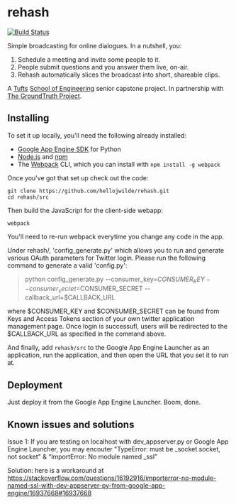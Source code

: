 # rehash

[![Build Status](https://travis-ci.org/hellojwilde/rehash.svg?branch=master)](https://travis-ci.org/hellojwilde/rehash)

Simple broadcasting for online dialogues. In a nutshell, you:

1. Schedule a meeting and invite some people to it.
2. People submit questions and you answer them live, on-air.
3. Rehash automatically slices the broadcast into short, shareable clips.

A [Tufts](http://www.tufts.edu/) [School of Engineering](http://engineering.tufts.edu/) senior capstone project. In partnership with [The GroundTruth Project](http://thegroundtruthproject.org/).



## Installing

To set it up locally, you'll need the following already installed:

- [Google App Engine SDK](https://cloud.google.com/appengine/downloads) for Python
- [Node.js](https://nodejs.org/) and [npm](https://www.npmjs.com/)
- The [Webpack](http://webpack.github.io) CLI, which you can install with `npm install -g webpack`

Once you've got that set up check out the code:

    git clone https://github.com/hellojwilde/rehash.git
    cd rehash/src
  
Then build the JavaScript for the client-side webapp:

    webpack
  
You'll need to re-run webpack everytime you change any code in the app.
  
Under rehash/, 'config_generate.py' which allows you to run and generate various OAuth parameters for Twitter login. Please run the following command to generate a valid 'config.py':

> python config_generate.py --consumer_key=$CONSUMER_KEY --consumer_secret=$CONSUMER_SECRET --callback_url=$CALLBACK_URL

where $CONSUMER_KEY and $CONSUMER_SECRET can be found from Keys and Access Tokens section of your own twitter application management page. Once login is successufl, users will be redirected to the $CALLBACK_URL as specified in the command above. 

And finally, add `rehash/src` to the Google App Engine Launcher as an application, run the application, and then open the URL that you set it to run at.



## Deployment

Just deploy it from the Google App Engine Launcher. Boom, done.
  


## Known issues and solutions

Issue 1: If you are testing on localhost with dev_appserver.py or Google App Engine Launcher, you may encouter "TypeError: must be _socket.socket, not socket" & “ImportError: No module named _ssl”

Solution: here is a workaround at https://stackoverflow.com/questions/16192916/importerror-no-module-named-ssl-with-dev-appserver-py-from-google-app-engine/16937668#16937668

